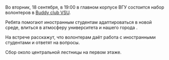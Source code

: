 Во вторник, 18 сентября, в 19:00 в главном корпусе ВГУ состоится набор волонтеров в [Buddy club VSU](https://vk.com/buddy_vsu).

Ребята помогают иностранным студентам адаптироваться в новой среде, влиться в атмосферу университета и нашего города .

На встрече расскажут, что волонтерам даёт работа с иностранными студентами и ответят на вопросы.

Сбор около центральной лестницы на первом этаже.